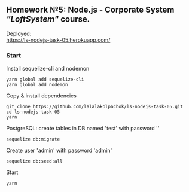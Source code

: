 ## Homework №5: Node.js - Corporate System _"LoftSystem"_ course.

Deployed:  
https://ls-nodejs-task-05.herokuapp.com/

### Start

Install sequelize-cli and nodemon
```
yarn global add sequelize-cli
yarn global add nodemon
```

Copy & install dependencies
```
git clone https://github.com/lalalakolpachok/ls-nodejs-task-05.git
cd ls-nodejs-task-05
yarn
```

PostgreSQL: create tables in DB named 'test' with password ''
```
sequelize db:migrate
```

Create user 'admin' with password 'admin'
```
sequelize db:seed:all
```

Start
```
yarn
```

